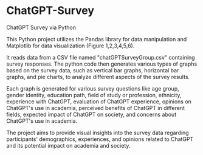 # ChatGPT-Survey

ChatGPT Survey via Python

This Python project utilizes the Pandas library for data manipulation and Matplotlib for data visualization (Figure 1,2,3,4,5,6).

It reads data from a CSV file named "chatGPTSurveyGroup.csv" containing survey responses. The python code then generates various types of graphs based on the survey data,
such as vertical bar graphs, horizontal bar graphs, and pie charts, to analyze different aspects of the survey results.

Each graph is generated for various survey questions like age group, gender identity, education path, field of study or profession, ethnicity, experience with ChatGPT,
evaluation of ChatGPT experience, opinions on ChatGPT's use in academia, perceived benefits of ChatGPT in different fields, expected impact of ChatGPT on society,
and concerns about ChatGPT's use in academia.

The project aims to provide visual insights into the survey data regarding participants' demographics, experiences,
and opinions related to ChatGPT and its potential impact on academia and society.
